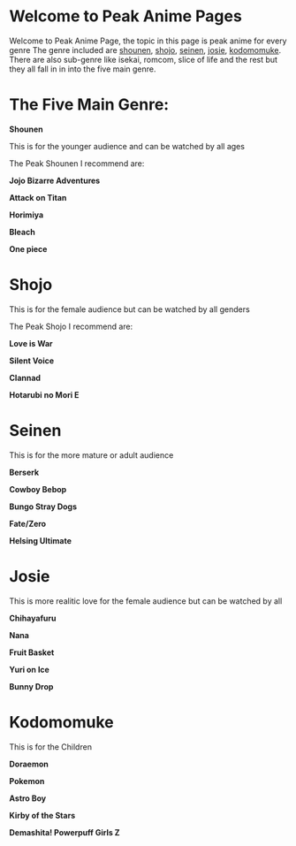 # **Welcome to Peak Anime Pages**

Welcome to Peak Anime Page, the topic in this page is peak anime for every genre
The genre included are [shounen](https://en.wikipedia.org/wiki/Sh%C5%8Dnen_manga#:~:text=Sh%C5%8Dnen%20manga%20(%E5%B0%91%E5%B9%B4%E6%BC%AB%E7%94%BB)%2C,individual%20readers%20and%20different%20magazines.), [shojo](https://en.wikipedia.org/wiki/Sh%C5%8Djo_manga#:~:text=Sh%C5%8Djo%20manga%20(%E5%B0%91%E5%A5%B3%E6%BC%AB%E7%94%BB)%2C,literally%20meaning%20%22young%20woman%22.), [seinen](https://en.wikipedia.org/wiki/Seinen_manga), [josie](https://en.wikipedia.org/wiki/Josei_manga), [kodomomuke](https://en.wikipedia.org/wiki/Children%27s_anime_and_manga). There are also sub-genre like isekai, romcom, slice of life and the rest but they all fall in in into the five main genre.

# **The Five Main Genre:**

**Shounen**

This is for the younger audience and can be watched by all ages

The Peak Shounen I recommend are: 

**Jojo Bizarre Adventures**

**Attack on Titan**

**Horimiya**

**Bleach**

**One piece**

# **Shojo**

This is for the female audience but can be watched by all genders

The Peak Shojo I recommend are:

**Love is War**

**Silent Voice**

**Clannad**

**Hotarubi no Mori E**

# **Seinen**

This is for the more mature or adult audience

**Berserk**

**Cowboy Bebop**

**Bungo Stray Dogs**

**Fate/Zero**

**Helsing Ultimate**

# **Josie**

This is more realitic love for the female audience but can be watched by all

**Chihayafuru**

**Nana**

**Fruit Basket**

**Yuri on Ice**

**Bunny Drop**

# **Kodomomuke**

This is for the Children 

**Doraemon**

**Pokemon**

**Astro Boy**

**Kirby of the Stars**

**Demashita! Powerpuff Girls Z**
